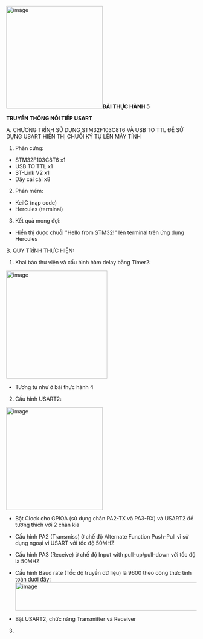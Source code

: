 <img width="255" height="271" alt="image" src="https://github.com/user-attachments/assets/2bd75d82-6a0d-4c56-9603-1b4ef7e10dea" />**BÀI THỰC HÀNH 5**

**TRUYỀN THÔNG NỐI TIẾP USART**

A. CHƯƠNG TRÌNH SỬ DỤNG STM32F103C8T6 VÀ USB TO TTL ĐỂ SỬ DỤNG USART HIỂN THỊ CHUỖI KÝ TỰ LÊN MÁY TÍNH

1. Phần cứng:
- STM32F103C8T6 x1
- USB TO TTL x1
- ST-Link V2 x1
- Dây cái cái x8

2. Phần mềm:
- KeilC (nạp code)
- Hercules (terminal)

3. Kết quả mong đợi:
- Hiển thị được chuỗi "Hello from STM32!" lên terminal trên ứng dụng Hercules

B. QUY TRÌNH THỰC HIỆN:

1. Khai báo thư viện và cấu hình hàm delay bằng Timer2:

<img width="267" height="285" alt="image" src="https://github.com/user-attachments/assets/04d13a94-d383-4753-add9-01aa03040b67" />

- Tương tự như ở bài thực hành 4

2. Cấu hình USART2:

<img width="255" height="271" alt="image" src="https://github.com/user-attachments/assets/7a0cbc02-727b-49a9-8bc1-706de9169ac2" />

- Bật Clock cho GPIOA (sử dụng chân PA2-TX và PA3-RX) và USART2 để tương thích với 2 chân kia
- Cấu hình PA2 (Transmiss) ở chế độ Alternate Function Push-Pull vì sử dụng ngoại vi USART với tốc độ 50MHZ
- Cầu hình PA3 (Receive) ở chế độ Input with pull-up/pull-down với tốc độ là 50MHZ
- Cấu hình Baud rate (Tốc độ truyền dữ liệu) là 9600 theo công thức tính toán dưới đây:
     <img width="486" height="74" alt="image" src="https://github.com/user-attachments/assets/5c21db1d-ad6b-47f7-b8a5-ad498cffcd72" />

- Bật USART2, chức năng Transmitter và Receiver

3. 
